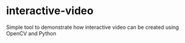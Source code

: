 # interactive-video
Simple tool to demonstrate how interactive video can be created using OpenCV and Python
